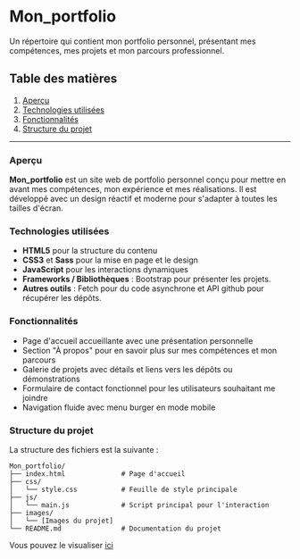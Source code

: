 # Mon_portfolio

Un répertoire qui contient mon portfolio personnel, présentant mes compétences, mes projets et mon parcours professionnel.

## Table des matières
1. [Aperçu](#aperçu)
2. [Technologies utilisées](#technologies-utilisées)
3. [Fonctionnalités](#fonctionnalités)
4. [Structure du projet](#structure-du-projet)
---

### Aperçu
**Mon_portfolio** est un site web de portfolio personnel conçu pour mettre en avant mes compétences, mon expérience et mes réalisations. Il est développé avec un design réactif et moderne pour s'adapter à toutes les tailles d'écran.

### Technologies utilisées
- **HTML5** pour la structure du contenu
- **CSS3** et **Sass** pour la mise en page et le design
- **JavaScript** pour les interactions dynamiques
- **Frameworks / Bibliothèques** : Bootstrap pour présenter les projets.
- **Autres outils** : Fetch pour du code asynchrone et API github pour récupérer les dépôts.

### Fonctionnalités
- Page d'accueil accueillante avec une présentation personnelle
- Section "À propos" pour en savoir plus sur mes compétences et mon parcours
- Galerie de projets avec détails et liens vers les dépôts ou démonstrations
- Formulaire de contact fonctionnel pour les utilisateurs souhaitant me joindre
- Navigation fluide avec menu burger en mode mobile

### Structure du projet
La structure des fichiers est la suivante :

```plaintext
Mon_portfolio/
├── index.html              # Page d'accueil
├── css/
│   └── style.css           # Feuille de style principale
├── js/
│   └── main.js             # Script principal pour l'interaction
├── images/
│   └── [Images du projet]
└── README.md               # Documentation du projet
```
Vous pouvez le visualiser [ici](https://sowibra24.github.io/portfolio)